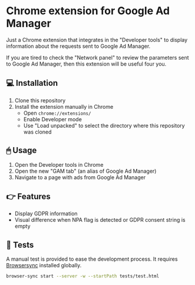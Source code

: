 # Chrome extension for Google Ad Manager

Just a Chrome extension that integrates in the "Developer tools" to display information about the requests sent to Google Ad Manager.

If you are tired to check the "Network panel" to review the parameters sent to Google Ad Manager, then this extension will be useful four you.

## 💻 Installation

1. Clone this repository
2. Install the extension manually in Chrome
    * Open `chrome://extensions/`
    * Enable Developer mode
    * Use "Load unpacked" to select the directory where this repository was cloned

## 🖱 Usage

1. Open the Developer tools in Chrome
2. Open the new "GAM tab" (an alias of Google Ad Manager)
3. Navigate to a page with ads from Google Ad Manager

## 👉 Features

* Display GDPR information
* Visual difference when NPA flag is detected or GDPR consent string is empty

## 🚧 Tests

A manual test is provided to ease the development process. It requires [Browsersync](https://www.browsersync.io/) installed globally.

```bash
browser-sync start --server -w --startPath tests/test.html
```
